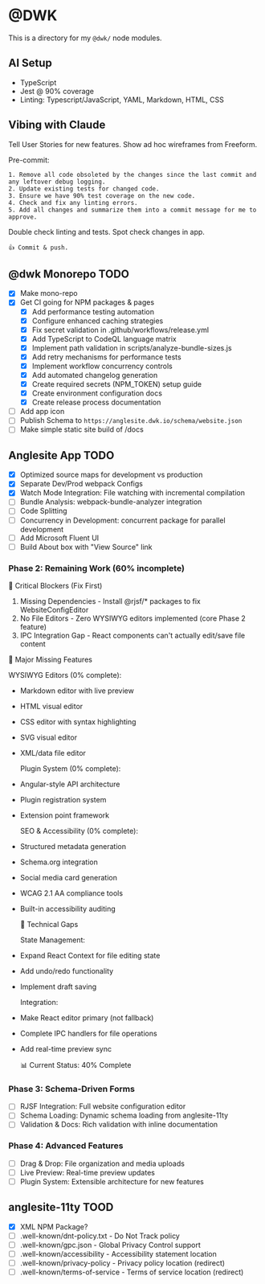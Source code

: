 # @DWK

This is a directory for my `@dwk/` node modules.

## AI Setup

- TypeScript
- Jest @ 90% coverage
- Linting: Typescript/JavaScript, YAML, Markdown, HTML, CSS

## Vibing with Claude

Tell User Stories for new features. Show ad hoc wireframes from Freeform.

Pre-commit:

```text
1. Remove all code obsoleted by the changes since the last commit and any leftover debug logging.
2. Update existing tests for changed code.
3. Ensure we have 90% test coverage on the new code.
4. Check and fix any linting errors.
5. Add all changes and summarize them into a commit message for me to approve.
```

Double check linting and tests. Spot check changes in app.

```text
👍 Commit & push.
```

## @dwk Monorepo TODO

- [x] Make mono-repo
- [x] Get CI going for NPM packages & pages
  - [x] Add performance testing automation
  - [x] Configure enhanced caching strategies
  - [x] Fix secret validation in .github/workflows/release.yml
  - [x] Add TypeScript to CodeQL language matrix
  - [x] Implement path validation in scripts/analyze-bundle-sizes.js
  - [x] Add retry mechanisms for performance tests
  - [x] Implement workflow concurrency controls
  - [x] Add automated changelog generation
  - [x] Create required secrets (NPM_TOKEN) setup guide
  - [x] Create environment configuration docs
  - [x] Create release process documentation
- [ ] Add app icon
- [ ] Publish Schema to `https://anglesite.dwk.io/schema/website.json`
- [ ] Make simple static site build of /docs

## Anglesite App TODO

- [x] Optimized source maps for development vs production
- [x] Separate Dev/Prod webpack Configs
- [x] Watch Mode Integration: File watching with incremental compilation
- [ ] Bundle Analysis: webpack-bundle-analyzer integration
- [ ] Code Splitting
- [ ] Concurrency in Development: concurrent package for parallel development
- [ ] Add Microsoft Fluent UI
- [ ] Build About box with "View Source" link

### Phase 2: Remaining Work (60% incomplete)

🔴 Critical Blockers (Fix First)

1. Missing Dependencies - Install @rjsf/\* packages to fix WebsiteConfigEditor
2. No File Editors - Zero WYSIWYG editors implemented (core Phase 2 feature)
3. IPC Integration Gap - React components can't actually edit/save file content

📝 Major Missing Features

WYSIWYG Editors (0% complete):

- Markdown editor with live preview
- HTML visual editor
- CSS editor with syntax highlighting
- SVG visual editor
- XML/data file editor

  Plugin System (0% complete):

- Angular-style API architecture
- Plugin registration system
- Extension point framework

  SEO & Accessibility (0% complete):

- Structured metadata generation
- Schema.org integration
- Social media card generation
- WCAG 2.1 AA compliance tools
- Built-in accessibility auditing

  🔧 Technical Gaps

  State Management:

- Expand React Context for file editing state
- Add undo/redo functionality
- Implement draft saving

  Integration:

- Make React editor primary (not fallback)
- Complete IPC handlers for file operations
- Add real-time preview sync

  📊 Current Status: 40% Complete

### Phase 3: Schema-Driven Forms

- [ ] RJSF Integration: Full website configuration editor
- [ ] Schema Loading: Dynamic schema loading from anglesite-11ty
- [ ] Validation & Docs: Rich validation with inline documentation

### Phase 4: Advanced Features

- [ ] Drag & Drop: File organization and media uploads
- [ ] Live Preview: Real-time preview updates
- [ ] Plugin System: Extensible architecture for new features

## anglesite-11ty TOOD

- [x] XML NPM Package?
- [ ] .well-known/dnt-policy.txt - Do Not Track policy
- [ ] .well-known/gpc.json - Global Privacy Control support
- [ ] .well-known/accessibility - Accessibility statement location
- [ ] .well-known/privacy-policy - Privacy policy location (redirect)
- [ ] .well-known/terms-of-service - Terms of service location (redirect)
